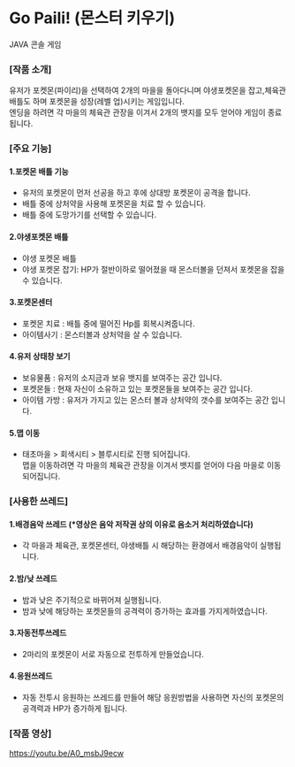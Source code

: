 # Go Paili! (몬스터 키우기)
JAVA 콘솔 게임

### [작품 소개]
유저가 포켓몬(파이리)을 선택하여 2개의 마을을 돌아다니며 야생포켓몬을 잡고,체육관배틀도 하며 포켓몬을 성장(레벨 업)시키는 게임입니다. <br/>
엔딩을 하려면 각 마을의 체육관 관장을 이겨서 2개의 뱃지를 모두 얻어야 게임이 종료됩니다.


### [주요 기능]
#### 1.포켓몬 배틀 기능
- 유저의 포켓몬이 먼저 선공을 하고 후에 상대방 포켓몬이 공격을 합니다.<br/>
- 배틀 중에 상처약을 사용해 포켓몬을 치료 할 수 있습니다.<br/>
- 배틀 중에 도망가기를 선택할 수 있습니다.

#### 2.야생포켓몬 배틀
- 야생 포켓몬 배틀 <br/>
- 야생 포켓몬 잡기: HP가 절반이하로 떨어졌을 때 몬스터볼을 던져서 포켓몬을 잡을 수 있습니다.

#### 3.포켓몬센터
- 포켓몬 치료 : 배틀 중에 떨어진 Hp를 회복시켜줍니다.<br/>
- 아이템사기 : 몬스터볼과 상처약을 살 수 있습니다.

#### 4.유저 상태창 보기
- 보유물품 : 유저의 소지금과 보유 뱃지를 보여주는 공간 입니다.<br/>
- 포켓몬들 : 현재 자신이 소유하고 있는 포켓몬들을 보여주는 공간 입니다. <br/>
- 아이템 가방 : 유저가 가지고 있는 몬스터 볼과 상처약의 갯수를 보여주는 공간 입니다.

#### 5.맵 이동
- 태초마을 > 회색시티 > 블루시티로 진행 되어집니다.<br/>
맵을 이동하려면 각 마을의 체육관 관장을 이겨서 뱃지를 얻어야 다음 마을로 이동되어집니다. 


### [사용한 쓰레드]
#### 1.배경음악 쓰레드 (*영상은 음악 저작권 상의 이유로 음소거 처리하였습니다)
- 각 마을과 체육관, 포켓몬센터, 야생배틀 시 해당하는 환경에서 배경음악이 실행됩니다. 
 
#### 2.밤/낮 쓰레드 
- 밤과 낮은 주기적으로 바뀌어져 실행됩니다. <br/>
- 밤과 낮에 해당하는 포켓몬들의 공격력이 증가하는 효과를 가지게하였습니다.

#### 3.자동전투쓰레드
- 2마리의 포켓몬이 서로 자동으로 전투하게 만들었습니다. 

#### 4.응원쓰레드
- 자동 전투시 응원하는 쓰레드를 만들어 해당 응원방법을 사용하면 자신의 포켓몬의 공격력과 HP가 증가하게 됩니다.


### [작품 영상]
https://youtu.be/A0_msbJ9ecw
